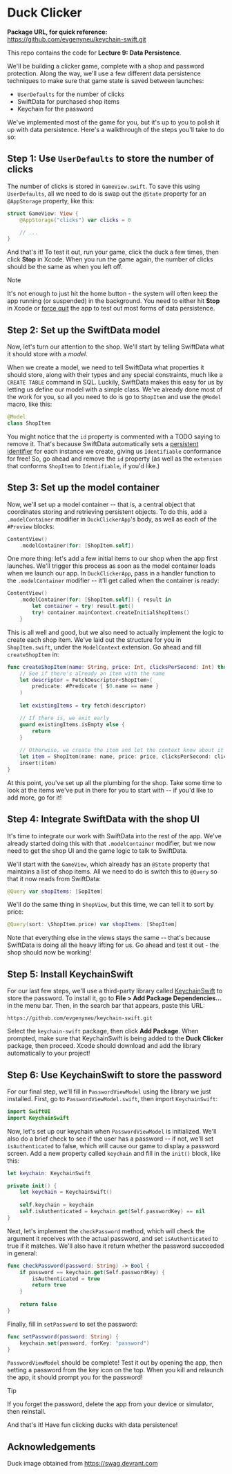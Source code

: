 # Duck Clicker

**Package URL, for quick reference:** https://github.com/evgenyneu/keychain-swift.git

This repo contains the code for **Lecture 9: Data Persistence**.

We'll be building a clicker game, complete with a shop and password protection. Along the way, we'll use a few different data persistence techniques to make sure that game state is saved between launches:
* `UserDefaults` for the number of clicks
* SwiftData for purchased shop items
* Keychain for the password

We've implemented most of the game for you, but it's up to you to polish it up with data persistence. Here's a walkthrough of the steps you'll take to do so:

## Step 1: Use `UserDefaults` to store the number of clicks

The number of clicks is stored in `GameView.swift`. To save this using `UserDefaults`, all we need to do is swap out the `@State` property for an `@AppStorage` property, like this:

```swift
struct GameView: View {
    @AppStorage("clicks") var clicks = 0

    // ...
}
```

And that's it! To test it out, run your game, click the duck a few times, then click **Stop** in Xcode. When you run the game again, the number of clicks should be the same as when you left off.

> [!NOTE]
> It's not enough to just hit the home button - the system will often keep the app running (or suspended) in the background. You need to either hit **Stop** in Xcode or [force quit](https://support.apple.com/guide/iphone/quit-and-reopen-an-app-iph83bfec492/ios) the app to test out most forms of data persistence.

## Step 2: Set up the SwiftData model

Now, let's turn our attention to the shop. We'll start by telling SwiftData what it should store with a *model*.

When we create a model, we need to tell SwiftData what properties it should store, along with their types and any special constraints, much like a `CREATE TABLE` command in SQL. Luckily, SwiftData makes this easy for us by letting us define our model with a simple class. We've already done most of the work for you, so all you need to do is go to `ShopItem` and use the `@Model` macro, like this:

```swift
@Model
class ShopItem
```

You might notice that the `id` property is commented with a TODO saying to remove it. That's because SwiftData automatically sets a [persistent identifier](https://developer.apple.com/documentation/swiftdata/persistentmodel/persistentmodelid) for each instance we create, giving us `Identifiable` conformance for free! So, go ahead and remove the `id` property (as well as the `extension` that conforms `ShopItem` to `Identifiable`, if you'd like.)

## Step 3: Set up the model container

Now, we'll set up a model container -- that is, a central object that coordinates storing and retrieving persistent objects. To do this, add a `.modelContainer` modifier in `DuckClickerApp`'s body, as well as each of the `#Preview` blocks:

```swift
ContentView()
    .modelContainer(for: [ShopItem.self])
```

One more thing: let's add a few initial items to our shop when the app first launches. We'll trigger this process as soon as the model container loads when we launch our app. In `DuckClickerApp`, pass in a handler function to the `.modelContainer` modifier -- it'll get called when the container is ready:

```swift
ContentView()
    .modelContainer(for: [ShopItem.self]) { result in
        let container = try! result.get()
        try! container.mainContext.createInitialShopItems()
    }
```

This is all well and good, but we also need to actually implement the logic to create each shop item. We've laid out the structure for you in `ShopItem.swift`, under the `ModelContext` extension. Go ahead and fill `createShopItem` in:

```swift
func createShopItem(name: String, price: Int, clicksPerSecond: Int) throws {
    // See if there's already an item with the name
    let descriptor = FetchDescriptor<ShopItem>(
        predicate: #Predicate { $0.name == name }
    )
    
    let existingItems = try fetch(descriptor)

    // If there is, we exit early
    guard existingItems.isEmpty else {
        return
    }
    
    // Otherwise, we create the item and let the context know about it (which saves it)
    let item = ShopItem(name: name, price: price, clicksPerSecond: clicksPerSecond)
    insert(item)
}
```

At this point, you've set up all the plumbing for the shop. Take some time to look at the items we've put in there for you to start with -- if you'd like to add more, go for it!

## Step 4: Integrate SwiftData with the shop UI

It's time to integrate our work with SwiftData into the rest of the app. We've already started doing this with that `.modelContainer` modifier, but we now need to get the shop UI and the game logic to talk to SwiftData.

We'll start with the `GameView`, which already has an `@State` property that maintains a list of shop items. All we need to do is switch this to `@Query` so that it now reads from SwiftData:
```swift
@Query var shopItems: [SopItem]
```

We'll do the same thing in `ShopView`, but this time, we can tell it to sort by price:
```swift
@Query(sort: \ShopItem.price) var shopItems: [ShopItem]
```

Note that everything else in the views stays the same -- that's because SwiftData is doing all the heavy lifting for us. Go ahead and test it out - the shop should now be working!

## Step 5: Install KeychainSwift

For our last few steps, we'll use a third-party library called [KeychainSwift](https://github.com/evgenyneu/keychain-swift.git) to store the password. To install it, go to **File > Add Package Dependencies...** in the menu bar. Then, in the search bar that appears, paste this URL:

```
https://github.com/evgenyneu/keychain-swift.git
```

Select the `keychain-swift` package, then click **Add Package**. When prompted, make sure that KeychainSwift is being added to the **Duck Clicker** package, then proceed. Xcode should download and add the library automatically to your project!

## Step 6: Use KeychainSwift to store the password

For our final step, we'll fill in `PasswordViewModel` using the library we just installed. First, go to `PasswordViewModel.swift`, then import `KeychainSwift`:

```swift
import SwiftUI
import KeychainSwift
```

Now, let's set up our keychain when `PasswordViewModel` is initialized. We'll also do a brief check to see if the user has a password -- if not, we'll set `isAuthenticated` to false, which will cause our game to display a password screen. Add a new property called `keychain` and fill in the `init()` block, like this:

```swift
let keychain: KeychainSwift

private init() {
    let keychain = KeychainSwift()
    
    self.keychain = keychain
    self.isAuthenticated = keychain.get(Self.passwordKey) == nil
}
```

Next, let's implement the `checkPassword` method, which will check the argument it receives with the actual password, and set `isAuthenticated` to true if it matches. We'll also have it return whether the password succeeded in general:

```swift
func checkPassword(password: String) -> Bool {
    if password == keychain.get(Self.passwordKey) {
        isAuthenticated = true
        return true
    }
    
    return false
}
```

Finally, fill in `setPassword` to set the password:

```swift
func setPassword(password: String) {
    keychain.set(password, forKey: "password")
}
```

`PasswordViewModel` should be complete! Test it out by opening the app, then setting a password from the key icon on the top. When you kill and relaunch the app, it should prompt you for the password!

> [!TIP]
> If you forget the password, delete the app from your device or simulator, then reinstall.

And that's it! Have fun clicking ducks with data persistence!

## Acknowledgements

Duck image obtained from https://swag.devrant.com
